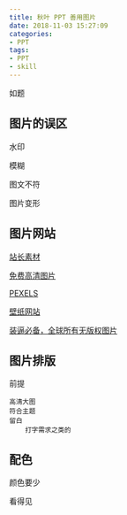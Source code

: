 ```yaml
---
title: 秋叶 PPT 善用图片
date: 2018-11-03 15:27:09
categories:
- PPT
tags:
- PPT
- skill
---
```

如题

<!-- more -->

## 图片的误区

水印

模糊

图文不符

图片变形

## 图片网站

[站长素材](http://sc.chinaz.com/)

[免费高清图片](https://pixabay.com/)

[PEXELS](https://www.pexels.com/)

[壁纸网站](http://wallpaperswide.com/)

[装逼必备，全球所有无版权图片](http://thestocks.im/)

## 图片排版

前提

	高清大图
	符合主题
	留白
		打字需求之类的
		
## 配色

颜色要少

看得见



